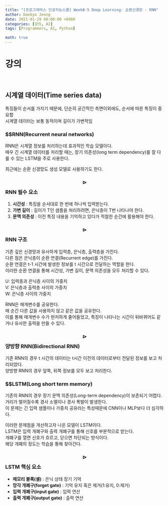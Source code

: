 ```yaml
---
title: "[프로그래머스 인공지능스쿨] Week8-5 Deep Learning: 순환신경망 - RNN"
author: Daekyo Jeong
date: 2021-01-29 00:00:00 +0900
categories: [강의, AI]
tags: [Programmers, AI, Python]

math: true
---
```


# **강의**   
<br/>

## **시계열 데이터(Time series data)**  

특징들이 순서를 가지기 때문에, 단순히 공간적인 측면이외에도, 순서에 따른 특징이 중요함  
시계열 데이터는 보통 동적이며 길이가 가변적임

### **$$RNN(Recurrent neural networks)**  

RNN은 시계열 정보를 처리하는데 효과적인 학습 모델이다.  
매우 긴 시계열 데이터를 처리할 때는, 장기 의존성(long term dependency)를 잘 다룰 수 있는 LSTM을 주로 사용한다.  

최근에는 순환 신경망도 생성 모델로 사용하기도 한다.  

### **$$\rhd$$ RNN 필수 요소**  

1. **시간성** : 특징을 순서대로 한 번에 하나씩 입력받는다.  
2. **가변 길이** : 길이가 T인 샘플을 처리하려면, 은닉층이 T번 나타나야 한다.  
3. **문맥 의존성** : 이전 특징 내용을 기억하고 있다가 적절한 순간에 활용해야 한다.  

### **$$\rhd$$ RNN 구조**  

기존 깊은 신경망과 유사하게 입력층, 은닉층, 출력층을 가진다.  
다른 점은 은닉층이 순환 연결(Recurrent edge)를 가진다.  
순환 연결은 t-1 시간에 발생한 정보를 t 시간으로 전달하는 역할을 한다.  
이러한 순환 연결을 통해 시간성, 가변 길이, 문맥 의존성을 모두 처리할 수 있다.  


U: 입력층과 은닉층 사이의 가중치  
V: 은닉층과 출력층 사이의 가중치  
W: 은닉층 사이의 가중치  

RNN은 매개변수를 공유한다.  
매 순간 다른 값을 사용하지 않고 같은 값을 공유한다.  
이를 통해 매개변수 수가 현저하게 줄어들었고, 특징이 나타나는 시간이 뒤바뀌어도 같거나 유사한 출력을 만들 수 있다.  

### **$$\rhd$$ 양방향 RNN(Bidirectional RNN)**  

기존 RNN의 경우 t 시간의 데이터는 t시간 이전의 데이터로부터 전달된 정보를 보고 처리되었다.  
양방향 RNN의 경우 앞쪽, 뒤쪽 정보를 모두 보고 처리한다.  

### **$$LSTM(Long short term memory)**  

기존의 RNN의 경우 장기 문맥 의존성(Long-term dependency)이 보존되기 어렵다.  
거리가 멀어질수록 경사 소멸이나 경사 폭발이 발생한다.  
이 문제는 긴 입력 샘플이나 가중치 공유라는 특성때문에 CNN이나 MLP보다 더 심각하다.  

이러한 문제점을 개선하고자 나온 모델이 LSTM이다.  
LSTM은 입력 개폐구와 출력 개폐구를 통해 신호를 부분적으로 받는다.  
개폐구를 열면 신호가 흐르고, 닫으면 차단되는 방식이다.  
해당 개폐의 정도는 학습을 통해 찾아간다.  

### **$$\rhd$$ LSTM 핵심 요소**  

- **메모리 블록(셀)** : 은닉 상태 장기 기억  
- **망각 개폐구(forget gate)** : 기억 유지 혹은 제거(1:유지, 0:제거)  
- **입력 개폐구(input gate)** : 입력 연산  
- **출력 개폐구(output gate)** : 출력 연산  
